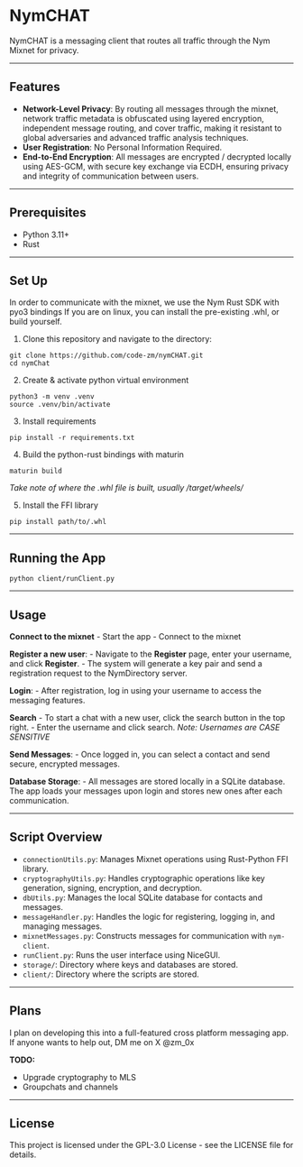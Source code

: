 # NymCHAT

NymCHAT is a messaging client that routes all traffic through the Nym Mixnet for privacy. 

---
## Features

- **Network-Level Privacy**: By routing all messages through the mixnet, network traffic metadata is obfuscated using layered encryption, independent message routing, and cover traffic, making it resistant to global adversaries and advanced traffic analysis techniques​​.
- **User Registration**: No Personal Information Required. 
- **End-to-End Encryption**: All messages are encrypted / decrypted locally using AES-GCM, with secure key exchange via ECDH, ensuring privacy and integrity of communication between users.

---
## Prerequisites
- Python 3.11+
- Rust
---
## Set Up
In order to communicate with the mixnet, we use the Nym Rust SDK with pyo3 bindings If you are on linux, you can install the pre-existing .whl, or build yourself. 

1.  Clone this repository and navigate to the directory:
```
git clone https://github.com/code-zm/nymCHAT.git
cd nymChat
```

2. Create & activate python virtual environment
```
python3 -m venv .venv
source .venv/bin/activate
```

3. Install requirements
```
pip install -r requirements.txt
```

4. Build the python-rust bindings with maturin
```
maturin build
```
*Take note of where the .whl file is built, usually /target/wheels/*

5. Install the FFI library
```
pip install path/to/.whl
```

---
## Running the App

```
python client/runClient.py
```

--- 
## Usage
**Connect to the mixnet**
	- Start the app
	- Connect to the mixnet

 **Register a new user**:
    - Navigate to the **Register** page, enter your username, and click **Register**.
    - The system will generate a key pair and send a registration request to the NymDirectory server.

**Login**:
    - After registration, log in using your username to access the messaging features.

**Search**
	- To start a chat with a new user, click the search button in the top right. 
	- Enter the username and click search. *Note: Usernames are CASE SENSITIVE*

**Send Messages**:
    - Once logged in, you can select a contact and send secure, encrypted messages.

**Database Storage**:
    - All messages are stored locally in a SQLite database. The app loads your messages upon login and stores new ones after each communication.

--- 
## Script Overview

- `connectionUtils.py`: Manages Mixnet operations using Rust-Python FFI library.
- `cryptographyUtils.py`: Handles cryptographic operations like key generation, signing, encryption, and decryption.
- `dbUtils.py`: Manages the local SQLite database for contacts and messages.
- `messageHandler.py`: Handles the logic for registering, logging in, and managing messages.
- `mixnetMessages.py`: Constructs messages for communication with `nym-client`.
- `runClient.py`: Runs the user interface using NiceGUI.
- `storage/`: Directory where keys and databases are stored.
- `client/`: Directory where the scripts are stored. 

---
## Plans

I plan on developing this into a full-featured cross platform messaging app. If anyone wants to help out, DM me on X @zm_0x

**TODO:**
- Upgrade cryptography to MLS
- Groupchats and channels

---
## License
This project is licensed under the GPL-3.0 License - see the LICENSE file for details.